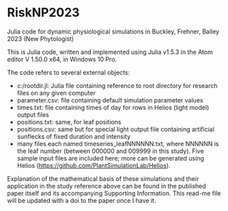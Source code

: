 # RiskNP2023
Julia code for dynamic physiological simulations in Buckley, Frehner, Bailey 2023 (New Phytologist)

This is Julia code, written and implemented using Julia v1.5.3 in the Atom editor V 1.50.0 x64, in Windows 10 Pro.

The code refers to several external objects:
 - c:/rootdir.jl: Julia file containing reference to root directory for research files on any given computer
 - parameter.csv: file containing default simulation parameter values
 - times.txt: file containing times of day for rows in Helios (light model) output files
 - positions.txt: same, for leaf positions
 - positions.csv: same but for special light output file containing artificial sunflecks of fixed duration and intensity
 - many files each named timeseries_leafNNNNNN.txt, where NNNNNN is the leaf number (between 000000 and 009999 in this study). Five sample input files are included here; more can be generated using Helios (https://github.com/PlantSimulationLab/Helios).
 
 Explanation of the mathematical basis of these simulations and their application in the study reference above can be found in the published paper itself and its accompanying Supporting Information. This read-me file will be updated with a doi to the paper once I have it.
 
 
